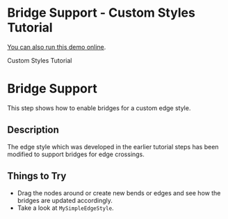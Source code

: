 <!--
 //////////////////////////////////////////////////////////////////////////////
 // @license
 // This file is part of yFiles for HTML 2.5.0.3.
 // Use is subject to license terms.
 //
 // Copyright (c) 2000-2023 by yWorks GmbH, Vor dem Kreuzberg 28,
 // 72070 Tuebingen, Germany. All rights reserved.
 //
 //////////////////////////////////////////////////////////////////////////////
-->
# Bridge Support - Custom Styles Tutorial

[You can also run this demo online](https://live.yworks.com/demos/02-tutorial-custom-styles/28-bridge-support/index.html).

Custom Styles Tutorial

# Bridge Support

This step shows how to enable bridges for a custom edge style.

## Description

The edge style which was developed in the earlier tutorial steps has been modified to support bridges for edge crossings.

## Things to Try

- Drag the nodes around or create new bends or edges and see how the bridges are updated accordingly.
- Take a look at `MySimpleEdgeStyle`.

